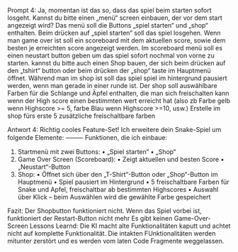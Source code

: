 Prompt 4:
Ja, momentan ist das so, dass das spiel beim starten sofort losgeht. Kannst du bitte einen „menü“ screen einbauen, der vor dem start angezeigt wird? Das menü soll die Buttons „spiel starten“ und „shop“ enthalten. Beim drücken auf „spiel starten“ soll das spiel losgehen. Wenn man game over ist soll ein scoreboard mit dem aktuellen score, sowie dem besten je erreichten score angezeigt werden. Im scoreboard menü soll es einen neustart button geben um das spiel sofort nochmal von vorne zu starten.
kannst du bitte auch einen Shop bauen, der sich beim drücken auf den „tshirt“ button oder beim drücken der „shop“ taste im Hauptmenü öffnet. Während man im shop ist soll das spiel spiel im hintergrund pausiert werden, wenn man gerade in einer runde ist. Der shop soll auswählbare Farben für die Schlange und Äpfel enthalten, die man sich freischalten kann wenn der High score einen bestimmten wert erreicht hat (also zb Farbe gelb wenn Highscore >= 5, farbe Blau wenn Highscore >=10, usw.) Erstelle im shop fürs erste 5 zusätzliche freischaltbare farben

Antwort 4:
Richtig cooles Feature-Set! Ich erweitere dein Snake-Spiel um folgende Elemente:
⸻
Funktionen, die ich einbaue:
1. Startmenü mit zwei Buttons:
   • „Spiel starten“
   • „Shop“
2. Game Over Screen (Scoreboard):
   • Zeigt aktuellen und besten Score
   • „Neustart“-Button
3. Shop:
   • Öffnet sich über den „T-Shirt“-Button oder „Shop“-Button im Hauptmenü
   • Spiel pausiert im Hintergrund
   • 5 freischaltbare Farben für Snake und Apfel, freischaltbar ab bestimmten Highscores
   • Auswahl über Klick – beim Auswählen wird die gewählte Farbe gespeichert


Fazit: Der Shopbutton funktioniert nicht. Wenn das Spiel vorbei ist, funktioniert der Restart-Button nicht mehr
Es gibt keinen Game-Over-Screen
Lessons Learnd: Die KI macht alte Funktionalitäten kaputt und achtet nicht auf komplette Funktionalität. Die intakten FUnktionalitäten werden mitunter zerstört und es werden vom laten Code Fragmente weggelassen.